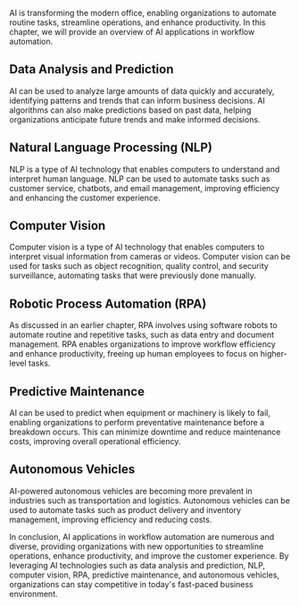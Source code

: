 
AI is transforming the modern office, enabling organizations to automate routine tasks, streamline operations, and enhance productivity. In this chapter, we will provide an overview of AI applications in workflow automation.

Data Analysis and Prediction
----------------------------

AI can be used to analyze large amounts of data quickly and accurately, identifying patterns and trends that can inform business decisions. AI algorithms can also make predictions based on past data, helping organizations anticipate future trends and make informed decisions.

Natural Language Processing (NLP)
---------------------------------

NLP is a type of AI technology that enables computers to understand and interpret human language. NLP can be used to automate tasks such as customer service, chatbots, and email management, improving efficiency and enhancing the customer experience.

Computer Vision
---------------

Computer vision is a type of AI technology that enables computers to interpret visual information from cameras or videos. Computer vision can be used for tasks such as object recognition, quality control, and security surveillance, automating tasks that were previously done manually.

Robotic Process Automation (RPA)
--------------------------------

As discussed in an earlier chapter, RPA involves using software robots to automate routine and repetitive tasks, such as data entry and document management. RPA enables organizations to improve workflow efficiency and enhance productivity, freeing up human employees to focus on higher-level tasks.

Predictive Maintenance
----------------------

AI can be used to predict when equipment or machinery is likely to fail, enabling organizations to perform preventative maintenance before a breakdown occurs. This can minimize downtime and reduce maintenance costs, improving overall operational efficiency.

Autonomous Vehicles
-------------------

AI-powered autonomous vehicles are becoming more prevalent in industries such as transportation and logistics. Autonomous vehicles can be used to automate tasks such as product delivery and inventory management, improving efficiency and reducing costs.

In conclusion, AI applications in workflow automation are numerous and diverse, providing organizations with new opportunities to streamline operations, enhance productivity, and improve the customer experience. By leveraging AI technologies such as data analysis and prediction, NLP, computer vision, RPA, predictive maintenance, and autonomous vehicles, organizations can stay competitive in today's fast-paced business environment.
